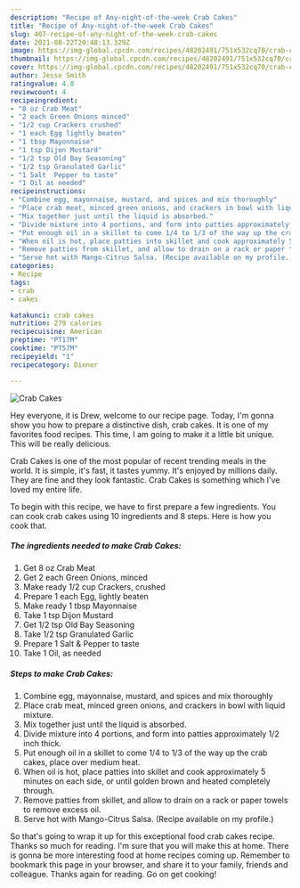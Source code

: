 ```yaml
---
description: "Recipe of Any-night-of-the-week Crab Cakes"
title: "Recipe of Any-night-of-the-week Crab Cakes"
slug: 407-recipe-of-any-night-of-the-week-crab-cakes
date: 2021-08-22T20:48:13.329Z
image: https://img-global.cpcdn.com/recipes/48202491/751x532cq70/crab-cakes-recipe-main-photo.jpg
thumbnail: https://img-global.cpcdn.com/recipes/48202491/751x532cq70/crab-cakes-recipe-main-photo.jpg
cover: https://img-global.cpcdn.com/recipes/48202491/751x532cq70/crab-cakes-recipe-main-photo.jpg
author: Jesse Smith
ratingvalue: 4.8
reviewcount: 4
recipeingredient:
- "8 oz Crab Meat"
- "2 each Green Onions minced"
- "1/2 cup Crackers crushed"
- "1 each Egg lightly beaten"
- "1 tbsp Mayonnaise"
- "1 tsp Dijon Mustard"
- "1/2 tsp Old Bay Seasoning"
- "1/2 tsp Granulated Garlic"
- "1 Salt  Pepper to taste"
- "1 Oil as needed"
recipeinstructions:
- "Combine egg, mayonnaise, mustard, and spices and mix thoroughly"
- "Place crab meat, minced green onions, and crackers in bowl with liquid mixture."
- "Mix together just until the liquid is absorbed."
- "Divide mixture into 4 portions, and form into patties approximately 1/2 inch thick."
- "Put enough oil in a skillet to come 1/4 to 1/3 of the way up the crab cakes, place over medium heat."
- "When oil is hot, place patties into skillet and cook approximately 5 minutes on each side, or until golden brown and heated completely through."
- "Remove patties from skillet, and allow to drain on a rack or paper towels to remove excess oil."
- "Serve hot with Mango-Citrus Salsa. (Recipe available on my profile.)"
categories:
- Recipe
tags:
- crab
- cakes

katakunci: crab cakes 
nutrition: 279 calories
recipecuisine: American
preptime: "PT17M"
cooktime: "PT57M"
recipeyield: "1"
recipecategory: Dinner

---
```



![Crab Cakes](https://img-global.cpcdn.com/recipes/48202491/751x532cq70/crab-cakes-recipe-main-photo.jpg)

Hey everyone, it is Drew, welcome to our recipe page. Today, I'm gonna show you how to prepare a distinctive dish, crab cakes. It is one of my favorites food recipes. This time, I am going to make it a little bit unique. This will be really delicious.



Crab Cakes is one of the most popular of recent trending meals in the world. It is simple, it's fast, it tastes yummy. It's enjoyed by millions daily. They are fine and they look fantastic. Crab Cakes is something which I've loved my entire life.


To begin with this recipe, we have to first prepare a few ingredients. You can cook crab cakes using 10 ingredients and 8 steps. Here is how you cook that.

<!--inarticleads1-->

##### The ingredients needed to make Crab Cakes:

1. Get 8 oz Crab Meat
1. Get 2 each Green Onions, minced
1. Make ready 1/2 cup Crackers, crushed
1. Prepare 1 each Egg, lightly beaten
1. Make ready 1 tbsp Mayonnaise
1. Take 1 tsp Dijon Mustard
1. Get 1/2 tsp Old Bay Seasoning
1. Take 1/2 tsp Granulated Garlic
1. Prepare 1 Salt & Pepper to taste
1. Take 1 Oil, as needed




<!--inarticleads2-->

##### Steps to make Crab Cakes:

1. Combine egg, mayonnaise, mustard, and spices and mix thoroughly
1. Place crab meat, minced green onions, and crackers in bowl with liquid mixture.
1. Mix together just until the liquid is absorbed.
1. Divide mixture into 4 portions, and form into patties approximately 1/2 inch thick.
1. Put enough oil in a skillet to come 1/4 to 1/3 of the way up the crab cakes, place over medium heat.
1. When oil is hot, place patties into skillet and cook approximately 5 minutes on each side, or until golden brown and heated completely through.
1. Remove patties from skillet, and allow to drain on a rack or paper towels to remove excess oil.
1. Serve hot with Mango-Citrus Salsa. (Recipe available on my profile.)




So that's going to wrap it up for this exceptional food crab cakes recipe. Thanks so much for reading. I'm sure that you will make this at home. There is gonna be more interesting food at home recipes coming up. Remember to bookmark this page in your browser, and share it to your family, friends and colleague. Thanks again for reading. Go on get cooking!
